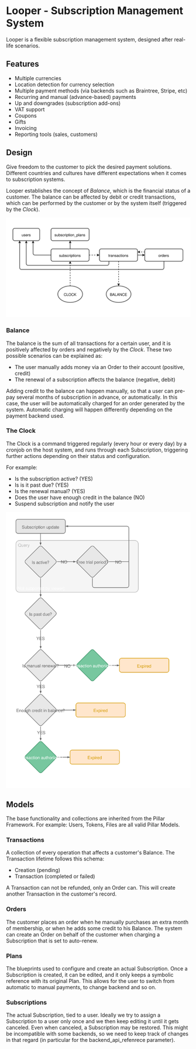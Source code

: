 # Looper - Subscription Management System

Looper is a flexible subscription management system, designed after real-life scenarios.

## Features

* Multiple currencies
* Location detection for currency selection
* Multiple payment methods (via backends such as Braintree, Stripe, etc)
* Recurring and manual (advance-based) payments
* Up and downgrades (subscription add-ons)
* VAT support
* Coupons
* Gifts
* Invoicing
* Reporting tools (sales, customers)

## Design

Give freedom to the customer to pick the desired payment solutions. Different countries and
cultures have different expectations when it comes to subscription systems.

Looper establishes the concept of *Balance*, which is the financial status of a customer. The
balance can be affected by debit or credit transactions, which can be performed by the
customer or by the system itself (triggered by the *Clock*).

![](looper_core.svg)

### Balance

The balance is the sum of all transactions for a certain user, and it is positively affected by
orders and negatively by the *Clock*.
These two possible scenarios can be explained as:

- The user manually adds money via an Order to their account (positive, credit)
- The renewal of a subscription affects the balance (negative, debit)

Adding credit to the balance can happen manually, so that a user can pre-pay several months of
subscription in advance, or automatically. In this case, the user will be automatically charged
for an order generated by the system. Automatic charging will happen differently depending on the
payment backend used.

### The Clock

The Clock is a command triggered regularly (every hour or every day) by a cronjob on the host
system, and runs through each Subscription, triggering further actions depending on their status
and configuration.

For example:

- Is the subscription active? (YES)
- Is is it past due? (YES)
- Is the renewal manual? (YES)
- Does the user have enough credit in the balance (NO)
- Suspend subscription and notify the user

![](looper_renewal.svg)

## Models

The base functionality and collections are inherited from the Pillar Framework. For example:
Users, Tokens, Files are all valid Pillar Models.

### Transactions

A collection of every operation that affects a customer's Balance. The Transaction
lifetime follows this schema:

* Creation (pending)
* Transaction (completed or failed)

A Transaction can not be refunded, only an Order can. This will create another
Transaction in the customer's record.

### Orders

The customer places an order when he manually purchases an extra month of membership, or when he
adds some credit to his Balance.
The system can create an Order on behalf of the customer when charging a Subscription that is set
to auto-renew.

### Plans

The blueprints used to configure and create an actual Subscription. Once a Subscription is created,
it can be edited, and it only keeps a symbolic reference with its original Plan.
This allows for the user to switch from automatic to manual payments, to change backend and so on.

### Subscriptions

The actual Subscription, tied to a user. Ideally we try to assign a Subscription to a user only
once and we then keep editing it until it gets canceled. Even when canceled, a Subscription may be
restored. This might be incompatible with some backends, so we need to keep track of changes
in that regard (in particular for the backend_api_refenrece parameter).
